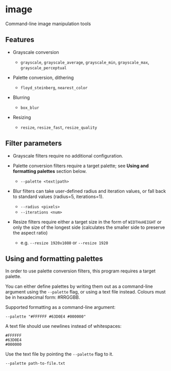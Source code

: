 # image
Command-line image manipulation tools

## Features

- Grayscale conversion
    - ```grayscale```, ```grayscale_average```, ```grayscale_min```, ```grayscale_max```, ```grayscale_perceptual```
  
- Palette conversion, dithering
  - ```floyd_steinberg```, ```nearest_color```
  
- Blurring
  - ```box_blur```
  
- Resizing
  - ```resize```, ```resize_fast```, ```resize_quality```
  
## Filter parameters

- Grayscale filters require no additional configuration.

- Palette conversion filters require a target palette; see **Using and formatting palettes** section below.
  - ```--palette <text|path>```

- Blur filters can take user-defined radius and iteration values, or fall back to standard values (radius=5, iterations=1).
  - ```--radius <pixels>```
  - ```--iterations <num>```
  
- Resize filters require either a target size in the form of ```WIDTHxHEIGHT``` or only the size of the longest side (calculates the smaller side to preserve the aspect ratio)
  - e.g. ```--resize 1920x1080``` or ```--resize 1920```

## Using and formatting palettes

In order to use palette conversion filters, this program requires a target palette.

You can either define palettes by writing them out as a command-line argument using the ```--palette``` flag,
or using a text file instead. Colours must be in hexadecimal form: #RRGGBB.

Supported formatting as a command-line argument:

```--palette "#FFFFFF #63D0E4 #000000"```

A text file should use newlines instead of whitespaces:

````text
#FFFFFF
#63D0E4
#000000
````

Use the text file by pointing the ```--palette``` flag to it.

```--palette path-to-file.txt```